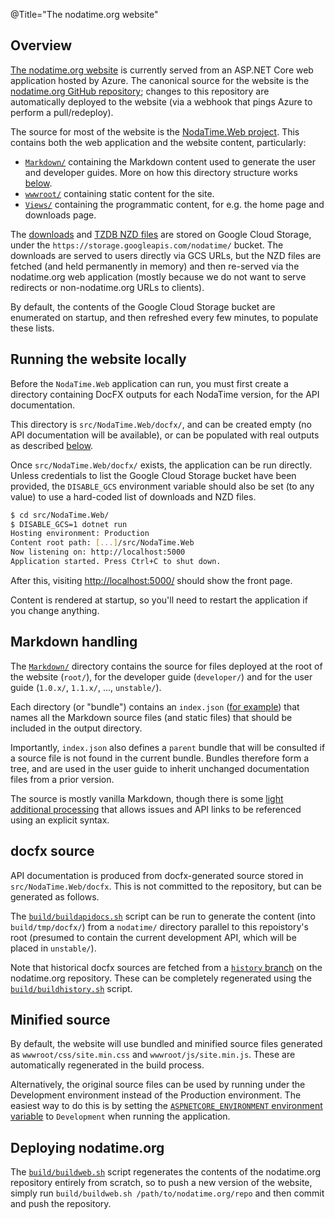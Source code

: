 @Title="The nodatime.org website"

## Overview

[The nodatime.org website](http://nodatime.org/) is currently served from an
ASP.NET Core web application hosted by Azure. The canonical source for the
website is the [nodatime.org GitHub
repository](https://github.com/nodatime/nodatime.org); changes to this
repository are automatically deployed to the website (via a webhook that
pings Azure to perform a pull/redeploy).

The source for most of the website is the [NodaTime.Web
project](https://github.com/nodatime/nodatime.org/tree/main/src/NodaTime.Web).
This contains both the web application and the website content,
particularly:

- [`Markdown/`](https://github.com/nodatime/nodatime.org/tree/main/src/NodaTime.Web/Markdown)
  containing the Markdown content used to generate the user and developer
  guides. More on how this directory structure works [below](#markdown).
- [`wwwroot/`](https://github.com/nodatime/nodatime.org/tree/main/src/NodaTime.Web/wwwroot)
  containing static content for the site.
- [`Views/`](https://github.com/nodatime/nodatime.org/tree/main/src/NodaTime.Web/Views)
  containing the programmatic content, for e.g. the home page and downloads
  page.

The [downloads](/downloads/) and [TZDB NZD files](/tzdb/) are stored on
Google Cloud Storage, under the `https://storage.googleapis.com/nodatime/`
bucket. The downloads are served to users directly via GCS URLs, but the NZD
files are fetched (and held permanently in memory) and then re-served via
the nodatime.org web application (mostly because we do not want to serve
redirects or non-nodatime.org URLs to clients).

By default, the contents of the Google Cloud Storage bucket are enumerated
on startup, and then refreshed every few minutes, to populate these lists.

## Running the website locally

Before the `NodaTime.Web` application can run, you must first create a
directory containing DocFX outputs for each NodaTime version, for the API
documentation.

This directory is `src/NodaTime.Web/docfx/`, and can be created empty (no
API documentation will be available), or can be populated with real outputs
as described [below](#docfx).

Once `src/NodaTime.Web/docfx/` exists, the application can be run directly.
Unless credentials to list the Google Cloud Storage bucket have been
provided, the `DISABLE_GCS` environment variable should also be set (to any
value) to use a hard-coded list of downloads and NZD files.

```sh
$ cd src/NodaTime.Web/
$ DISABLE_GCS=1 dotnet run
Hosting environment: Production
Content root path: [...]/src/NodaTime.Web
Now listening on: http://localhost:5000
Application started. Press Ctrl+C to shut down.
```

After this, visiting [http://localhost:5000/](http://localhost:5000/) should
show the front page.

Content is rendered at startup, so you'll need to restart the application if
you change anything.

<a name="markdown"></a>
## Markdown handling

The
[`Markdown/`](https://github.com/nodatime/nodatime.org/tree/main/src/NodaTime.Web/Markdown)
directory contains the source for files deployed at the root of the website
(`root/`), for the developer guide (`developer/`) and for the user guide
(`1.0.x/`, `1.1.x/`, ..., `unstable/`).

Each directory (or "bundle") contains an `index.json` ([for
example](https://github.com/nodatime/nodatime.org/blob/main/src/NodaTime.Web/Markdown/2.3.x/index.json))
that names all the Markdown source files (and static files) that should be
included in the output directory.

Importantly, `index.json` also defines a `parent` bundle that will be
consulted if a source file is not found in the current bundle. Bundles
therefore form a tree, and are used in the user guide to inherit unchanged
documentation files from a prior version.

The source is mostly vanilla Markdown, though there is some [light
additional
processing](https://github.com/nodatime/nodatime.org/blob/main/src/NodaTime.Web/Services/MarkdownLoader.cs)
that allows issues and API links to be referenced using an explicit syntax.

<a name="docfx"></a>
## docfx source

API documentation is produced from docfx-generated source stored in
`src/NodaTime.Web/docfx`. This is not committed to the repository, but can
be generated as follows.

The
[`build/buildapidocs.sh`](https://github.com/nodatime/nodatime.org/blob/main/build/buildapidocs.sh)
script can be run to generate the content (into `build/tmp/docfx/`) from a
`nodatime/` directory parallel to this repoistory's root (presumed to
contain the current development API, which will be placed in `unstable/`).

Note that historical docfx sources are fetched from a [`history`
branch](https://github.com/nodatime/nodatime.org/tree/history) on the
nodatime.org repository. These can be completely regenerated using the
[`build/buildhistory.sh`](https://github.com/nodatime/nodatime.org/blob/main/build/buildhistory.sh)
script.

## Minified source

By default, the website will use bundled and minified source files generated
as `wwwroot/css/site.min.css` and `wwwroot/js/site.min.js`. These are automatically
regenerated in the build process.

Alternatively, the original source files can be used by running under the
Development environment instead of the Production environment. The easiest
way to do this is by setting the [`ASPNETCORE_ENVIRONMENT` environment
variable](https://docs.microsoft.com/en-us/aspnet/core/fundamentals/environments)
to `Development` when running the application.

## Deploying nodatime.org

The
[`build/buildweb.sh`](https://github.com/nodatime/nodatime.org/blob/main/build/buildweb.sh)
script regenerates the contents of the nodatime.org repository entirely from
scratch, so to push a new version of the website, simply run
`build/buildweb.sh /path/to/nodatime.org/repo` and then commit and push the
repository.
